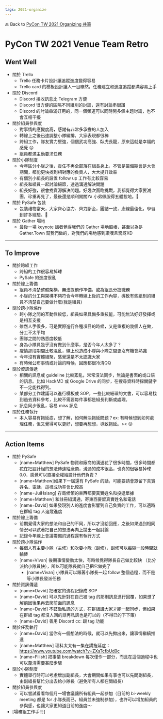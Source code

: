 ```yaml
---
tags: 2021-organize
---
```


🔙 Back to [PyCon TW 2021 Organizing 共筆](/Wb9vQrfJQk-5tPoPR23hwA)

# PyCon TW 2021 Venue Team Retro

## Went Well

- 關於 Trello
    - Trello 任務卡片設計讓追蹤進度變得容易
    - Trello card 的模板設計讓人一目瞭然，任務建立和進度追蹤都滿容易上手
- 關於 Discord
    - Discord 接收訊息比 Telegram 方便
    - Discord 很方便的區隔不同組別的討論，還有討論串很讚
    - Discord 的討論串滿好用的，同一個頻道可以同時開多個主題討論，也不會互相干擾
- 關於組員參與度
    - 對事情的應變度高，感謝有非常多承擔的人加入
    - 轉線上之後迅速調整小隊編排，大家表現都很棒
    - 跨組工作，隊友實力堅強，個個武功高強、臥虎長龍，原來這就是幸福的感覺 😍
    - 組員都滿主動要求任務
- 關於小隊制度
    - 今年區分小隊之後，責任不再全部落在組長身上，不管是籌備期會是大會期間，都能更快找到相對應的負責人，大大提升效率
    - 有個別小組長的設置 follow up 工作有比較容易
    - 組長和組員一起討論細節，透過溝通解決問題
    - 組長好強，很會找資源解決問題。好幾次面臨挑戰，我都覺得大家要滅團，珍重再見了，最後還是順利闖關Ya 小弟佩服得五體投地。👏
- 關於 PySafe 包裝
    - 包裝禮物當天，大家齊心協力、齊力斷金，團結一致，產線最佳化，學習到許多經驗。🤙
- 關於 Gather 場地
    - 最後一場 keynote 講者覺得我們的 Gather 場地超棒，甚至以為是 Gather.Town 幫我們做的，對我們的場地感到讚嘆且驚訝XD

---

## To Improve

- 關於跨組工作
    - 跨組的工作很容易掉球
    - PySafe 的進度很亂
- 關於線上籌備
    - 組員不清楚整體架構，無法提前作準備，或為組長分擔職務
    - 小隊的分工與架構不夠符合今年轉線上後的工作內容，導致有些組別的組員不清楚自己要做什麼(我是組員)
- 關於跨小隊協作
    - 跨小隊之間的互動性較低，組員如果具備多重技能，可能無法好好發揮或是相互支援
    - 雖然人手很多，可是實際進行各種項目的時候，又是重複的幾個人在做，分工不太平均
    - 團隊之間的熟悉度較低
    - 身為小隊員幾乎沒有做到什麼事，是否今年人太多了？
    - 疫情那段期間比較混亂，線上也造成小隊與小隊之間更沒有機會熟識
    - 今年沒有實體組聚，感覺還是不太認識大家
    - 有時候公布事情或討論的時候，回應都很冷清QQ
- 關於資訊傳遞
    - 相關的訊息或 guideline 比較紊亂，常常沒法同步，無論是書面的或口語的訊息。比如 HackMD 或 Google Drive 的同步，在搜尋資料時採關鍵字不一定能找得到。
    - 某部分工作建議可以進行模板或 SOP，一些比較細瑣的文書，可以容易找到過去資料參考，比較不需要每件事都是組長判斷或處理。
    - 訊息同步很亂，容易 miss 訊息
- 關於任務執行
    - 本人容易有拖延症，想了解，如何解決拖延問題？ex: 有時候想到如何處理任務，但又覺得可以更好，想要再想想，導致拖延。>< 😑

---

## Action Items

- 關於 PySafe
    - [name=Matthew] PySafe 物資和廠商的溝通花了很多時間，很多時間都花在把設計組的想法傳達給廠商，溝通的成本很高，也真的很容易掉球0.0，感覺可以直接全權給設計他們負責？
    - [name=Matthew]如果下一屆還有 PySafe 的話，可能要請會眾留下真實姓名、電話，這樣成功率會比較高
    - [name=JuiHsiang] 存局候領的東西都要真實姓名和投遞單據
    - [name=Matthew] 和註冊組溝通，寄東西要留真實姓名和電話
    - [name=David] 如果發現別人的進度會影響到自己負責的工作，可以適時在群組 tag 人追蹤進度
- 關於線上籌備
    - 前期覺得大家的想法和自己的不同，所以才沒給回應，之後如果遇到相同情況可以試著把自己的想法再向上拋出一起討論
    - 記錄今年線上會議籌備的過程還有執行方式
- 關於跨小隊協作
    - 每個人有主要小隊（主修）和次要小隊（副修），副修可以每隔一段時間就輪替
    - [name=Vivan] 後期事情變動太快，有時候覺得隊長自己做比較快 （比分派給小隊員快），所以可能隊長就自己把它做完了 
        - [name=Vivan] 小隊員可以跟著小隊長一起 follow 整個過程，而不是等小隊長發派任務
- 關於資訊傳遞
    - [name=David] 把確定的流程記錄成 SOP
    - [name=David] 可以先針對在自己被 tag 的那則訊息進行回覆，如果想了解前因後果再去爬前面的訊息
    - [name=David] 不鼓勵私訊的方式，在群組講大家才能一起同步，但如果在群組 tag 都沒人回的話再私訊也是可以的（不得已的下下策）
    - [name=David] 善用 Discord cc: 跟 tag 功能
- 關於任務執行
    - [name=David] 當你有一個想法的時候，就可以先拋出來，讓事情繼續推進
    - [name=Matthew] 理科太太有一集在講拖延症：https://www.youtube.com/watch?v=ZXsTcfbUd0c
    - [name=Fiiish] 把事情 breakdown 每次僅作一部分，而且在這個過程中也可以釐清需要甚麼步驟
- 關於小隊制度
    - 實體舉行時可以考慮增加副組長，大會期間如果有事也可以先問副組長，由副組長幫忙分出去給小隊長（避免所有人都在問組長）
- 關於組員參與度
    - 可以嘗試看看每個月一場會議讓所有組員一起參加（目前的 bi-weekly meeting 都是 for 小隊長而已，組員並未強制參加），也許可以增加組員的參與感，也讓大家更知道目前的進度～
- [場務組工作手冊]